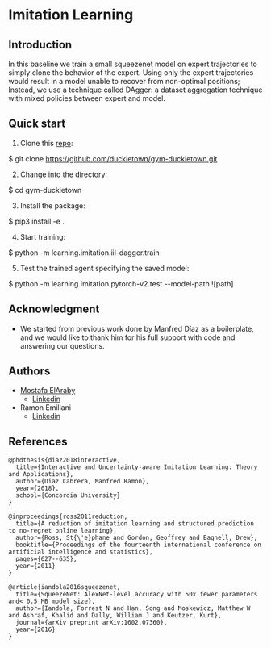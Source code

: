 # Imitation Learning

## Introduction
In this baseline we train a small squeezenet model on expert trajectories to simply clone the behavior of the expert.
Using only the expert trajectories would result in a model unable to recover from non-optimal positions; Instead, we use a technique called DAgger: a dataset aggregation technique with mixed policies between expert and model.

## Quick start
1) Clone this [repo](https://github.com/duckietown/gym-duckietown):

$ git clone https://github.com/duckietown/gym-duckietown.git

2) Change into the directory:

$ cd gym-duckietown

3) Install the package:

$ pip3 install -e .

4) Start training:

$ python -m learning.imitation.iil-dagger.train

5) Test the trained agent specifying the saved model:

$ python -m learning.imitation.pytorch-v2.test --model-path ![path]

## Acknowledgment
- We started from previous work done by Manfred Díaz as a boilerplate, and we would like to thank him for his full support with code and answering our questions.

## Authors
- [Mostafa ElAraby ](https://www.mostafaelaraby.com/)
  - [Linkedin](https://linkedin.com/in/mostafaelaraby)
- Ramon Emiliani
  - [Linkedin](https://www.linkedin.com/in/ramonemiliani)

## References
```
@phdthesis{diaz2018interactive,
  title={Interactive and Uncertainty-aware Imitation Learning: Theory and Applications},
  author={Diaz Cabrera, Manfred Ramon},
  year={2018},
  school={Concordia University}
}

@inproceedings{ross2011reduction,
  title={A reduction of imitation learning and structured prediction to no-regret online learning},
  author={Ross, St{\'e}phane and Gordon, Geoffrey and Bagnell, Drew},
  booktitle={Proceedings of the fourteenth international conference on artificial intelligence and statistics},
  pages={627--635},
  year={2011}
}

@article{iandola2016squeezenet,
  title={SqueezeNet: AlexNet-level accuracy with 50x fewer parameters and< 0.5 MB model size},
  author={Iandola, Forrest N and Han, Song and Moskewicz, Matthew W and Ashraf, Khalid and Dally, William J and Keutzer, Kurt},
  journal={arXiv preprint arXiv:1602.07360},
  year={2016}
}
```
